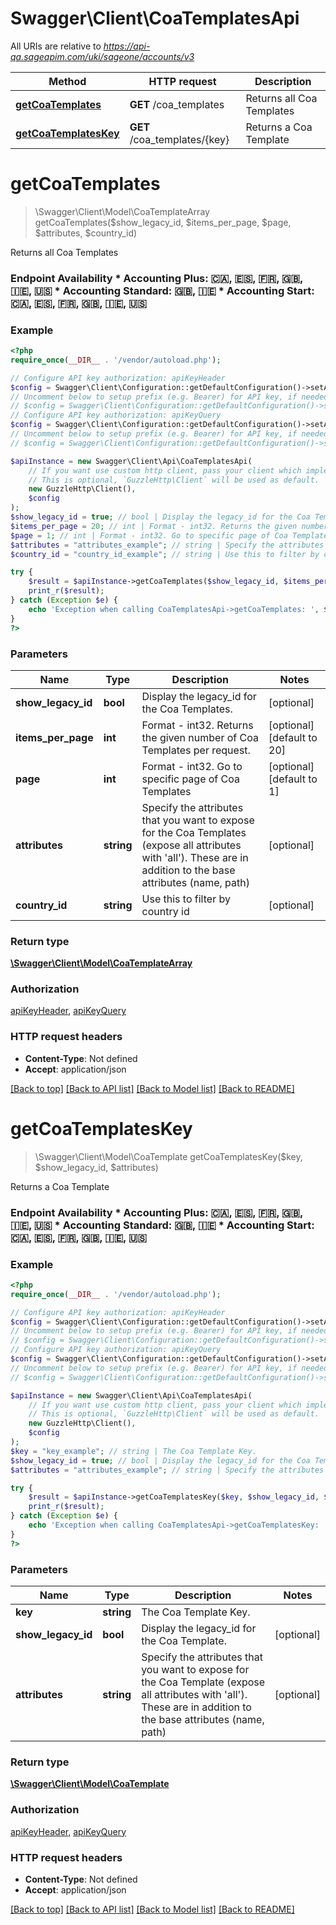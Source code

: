 # Swagger\Client\CoaTemplatesApi

All URIs are relative to *https://api-qa.sageapim.com/uki/sageone/accounts/v3*

Method | HTTP request | Description
------------- | ------------- | -------------
[**getCoaTemplates**](CoaTemplatesApi.md#getCoaTemplates) | **GET** /coa_templates | Returns all Coa Templates
[**getCoaTemplatesKey**](CoaTemplatesApi.md#getCoaTemplatesKey) | **GET** /coa_templates/{key} | Returns a Coa Template


# **getCoaTemplates**
> \Swagger\Client\Model\CoaTemplateArray getCoaTemplates($show_legacy_id, $items_per_page, $page, $attributes, $country_id)

Returns all Coa Templates

### Endpoint Availability  * Accounting Plus: 🇨🇦, 🇪🇸, 🇫🇷, 🇬🇧, 🇮🇪, 🇺🇸 * Accounting Standard: 🇬🇧, 🇮🇪 * Accounting Start: 🇨🇦, 🇪🇸, 🇫🇷, 🇬🇧, 🇮🇪, 🇺🇸

### Example
```php
<?php
require_once(__DIR__ . '/vendor/autoload.php');

// Configure API key authorization: apiKeyHeader
$config = Swagger\Client\Configuration::getDefaultConfiguration()->setApiKey('Ocp-Apim-Subscription-Key', 'YOUR_API_KEY');
// Uncomment below to setup prefix (e.g. Bearer) for API key, if needed
// $config = Swagger\Client\Configuration::getDefaultConfiguration()->setApiKeyPrefix('Ocp-Apim-Subscription-Key', 'Bearer');
// Configure API key authorization: apiKeyQuery
$config = Swagger\Client\Configuration::getDefaultConfiguration()->setApiKey('subscription-key', 'YOUR_API_KEY');
// Uncomment below to setup prefix (e.g. Bearer) for API key, if needed
// $config = Swagger\Client\Configuration::getDefaultConfiguration()->setApiKeyPrefix('subscription-key', 'Bearer');

$apiInstance = new Swagger\Client\Api\CoaTemplatesApi(
    // If you want use custom http client, pass your client which implements `GuzzleHttp\ClientInterface`.
    // This is optional, `GuzzleHttp\Client` will be used as default.
    new GuzzleHttp\Client(),
    $config
);
$show_legacy_id = true; // bool | Display the legacy_id for the Coa Templates.
$items_per_page = 20; // int | Format - int32. Returns the given number of Coa Templates per request.
$page = 1; // int | Format - int32. Go to specific page of Coa Templates
$attributes = "attributes_example"; // string | Specify the attributes that you want to expose for the Coa Templates (expose all attributes with 'all'). These are in addition to the base attributes (name, path)
$country_id = "country_id_example"; // string | Use this to filter by country id

try {
    $result = $apiInstance->getCoaTemplates($show_legacy_id, $items_per_page, $page, $attributes, $country_id);
    print_r($result);
} catch (Exception $e) {
    echo 'Exception when calling CoaTemplatesApi->getCoaTemplates: ', $e->getMessage(), PHP_EOL;
}
?>
```

### Parameters

Name | Type | Description  | Notes
------------- | ------------- | ------------- | -------------
 **show_legacy_id** | **bool**| Display the legacy_id for the Coa Templates. | [optional]
 **items_per_page** | **int**| Format - int32. Returns the given number of Coa Templates per request. | [optional] [default to 20]
 **page** | **int**| Format - int32. Go to specific page of Coa Templates | [optional] [default to 1]
 **attributes** | **string**| Specify the attributes that you want to expose for the Coa Templates (expose all attributes with &#39;all&#39;). These are in addition to the base attributes (name, path) | [optional]
 **country_id** | **string**| Use this to filter by country id | [optional]

### Return type

[**\Swagger\Client\Model\CoaTemplateArray**](../Model/CoaTemplateArray.md)

### Authorization

[apiKeyHeader](../../README.md#apiKeyHeader), [apiKeyQuery](../../README.md#apiKeyQuery)

### HTTP request headers

 - **Content-Type**: Not defined
 - **Accept**: application/json

[[Back to top]](#) [[Back to API list]](../../README.md#documentation-for-api-endpoints) [[Back to Model list]](../../README.md#documentation-for-models) [[Back to README]](../../README.md)

# **getCoaTemplatesKey**
> \Swagger\Client\Model\CoaTemplate getCoaTemplatesKey($key, $show_legacy_id, $attributes)

Returns a Coa Template

### Endpoint Availability  * Accounting Plus: 🇨🇦, 🇪🇸, 🇫🇷, 🇬🇧, 🇮🇪, 🇺🇸 * Accounting Standard: 🇬🇧, 🇮🇪 * Accounting Start: 🇨🇦, 🇪🇸, 🇫🇷, 🇬🇧, 🇮🇪, 🇺🇸

### Example
```php
<?php
require_once(__DIR__ . '/vendor/autoload.php');

// Configure API key authorization: apiKeyHeader
$config = Swagger\Client\Configuration::getDefaultConfiguration()->setApiKey('Ocp-Apim-Subscription-Key', 'YOUR_API_KEY');
// Uncomment below to setup prefix (e.g. Bearer) for API key, if needed
// $config = Swagger\Client\Configuration::getDefaultConfiguration()->setApiKeyPrefix('Ocp-Apim-Subscription-Key', 'Bearer');
// Configure API key authorization: apiKeyQuery
$config = Swagger\Client\Configuration::getDefaultConfiguration()->setApiKey('subscription-key', 'YOUR_API_KEY');
// Uncomment below to setup prefix (e.g. Bearer) for API key, if needed
// $config = Swagger\Client\Configuration::getDefaultConfiguration()->setApiKeyPrefix('subscription-key', 'Bearer');

$apiInstance = new Swagger\Client\Api\CoaTemplatesApi(
    // If you want use custom http client, pass your client which implements `GuzzleHttp\ClientInterface`.
    // This is optional, `GuzzleHttp\Client` will be used as default.
    new GuzzleHttp\Client(),
    $config
);
$key = "key_example"; // string | The Coa Template Key.
$show_legacy_id = true; // bool | Display the legacy_id for the Coa Template.
$attributes = "attributes_example"; // string | Specify the attributes that you want to expose for the Coa Template (expose all attributes with 'all'). These are in addition to the base attributes (name, path)

try {
    $result = $apiInstance->getCoaTemplatesKey($key, $show_legacy_id, $attributes);
    print_r($result);
} catch (Exception $e) {
    echo 'Exception when calling CoaTemplatesApi->getCoaTemplatesKey: ', $e->getMessage(), PHP_EOL;
}
?>
```

### Parameters

Name | Type | Description  | Notes
------------- | ------------- | ------------- | -------------
 **key** | **string**| The Coa Template Key. |
 **show_legacy_id** | **bool**| Display the legacy_id for the Coa Template. | [optional]
 **attributes** | **string**| Specify the attributes that you want to expose for the Coa Template (expose all attributes with &#39;all&#39;). These are in addition to the base attributes (name, path) | [optional]

### Return type

[**\Swagger\Client\Model\CoaTemplate**](../Model/CoaTemplate.md)

### Authorization

[apiKeyHeader](../../README.md#apiKeyHeader), [apiKeyQuery](../../README.md#apiKeyQuery)

### HTTP request headers

 - **Content-Type**: Not defined
 - **Accept**: application/json

[[Back to top]](#) [[Back to API list]](../../README.md#documentation-for-api-endpoints) [[Back to Model list]](../../README.md#documentation-for-models) [[Back to README]](../../README.md)

